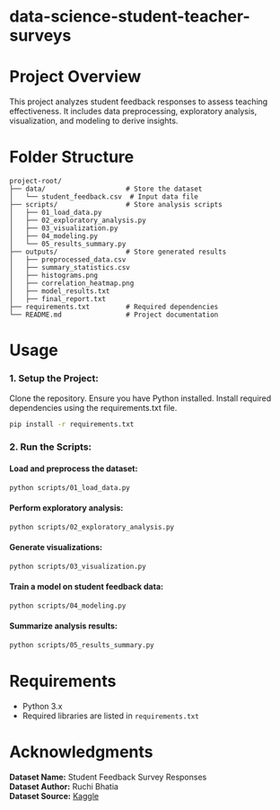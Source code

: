 # data-science-student-teacher-surveys

# Project Overview
This project analyzes student feedback responses to assess teaching effectiveness. It includes data preprocessing, exploratory analysis, visualization, and modeling to derive insights.

# Folder Structure
```
project-root/
├── data/                    # Store the dataset
│   └── student_feedback.csv  # Input data file
├── scripts/                 # Store analysis scripts
│   ├── 01_load_data.py
│   ├── 02_exploratory_analysis.py
│   ├── 03_visualization.py
│   ├── 04_modeling.py
│   └── 05_results_summary.py
├── outputs/                 # Store generated results
│   ├── preprocessed_data.csv
│   ├── summary_statistics.csv
│   ├── histograms.png
│   ├── correlation_heatmap.png
│   ├── model_results.txt
│   ├── final_report.txt
├── requirements.txt         # Required dependencies
└── README.md                # Project documentation
```

# Usage
### 1. Setup the Project:
Clone the repository.
Ensure you have Python installed.
Install required dependencies using the requirements.txt file.
```sh
pip install -r requirements.txt
```

### 2. Run the Scripts:

#### Load and preprocess the dataset:
```sh
python scripts/01_load_data.py
```

#### Perform exploratory analysis:
```sh
python scripts/02_exploratory_analysis.py
```

#### Generate visualizations:
```sh
python scripts/03_visualization.py
```

#### Train a model on student feedback data:
```sh
python scripts/04_modeling.py
```

#### Summarize analysis results:
```sh
python scripts/05_results_summary.py
```

# Requirements
- Python 3.x
- Required libraries are listed in `requirements.txt`

# Acknowledgments
**Dataset Name:** Student Feedback Survey Responses  
**Dataset Author:** Ruchi Bhatia  
**Dataset Source:** [Kaggle](https://www.kaggle.com/datasets/ruchi798/student-feedback-survey-responses/data)
